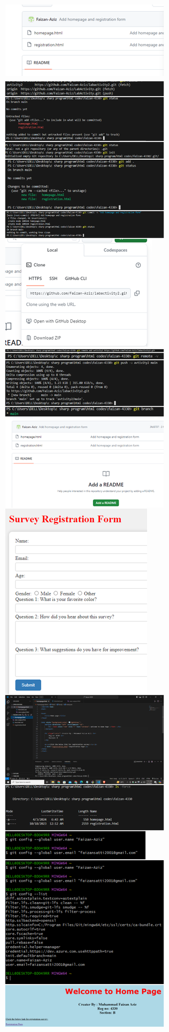 ![alt text](<new output.PNG>)


 ![alt text](<output of step no 8 i used the labactivity2.get repo-1.PNG>)
  ![alt text](<step 3 done as you see repo is now .git it will also untracked the files status show-1.PNG>) ![alt text](<step no 2 to make a .git repo to FAIZAN-4330 to chaeck the status-1.PNG>) ![alt text](<step no 4 add all the file and the status of the files change to unstage-1.PNG>) ![alt text](<step no 5 now i commit all the files and the status is now nothing to commit , working tree clean-1.PNG>) ![alt text](<step no 6 now the work on git is done move to git hub and made a repo on it i made a LabActivity name repo-1.PNG>) ![alt text](<step no 7 now i add the remote repo which i copy-1.PNG>) ![alt text](<step no 8 you can also verify the remote repo-1.PNG>) ![alt text](<step no 9 now push into the branch main-1.PNG>) ![alt text](<step no 10 you can aslo see on which branch you are working right now (2)-1.PNG>) ![alt text](<step no 11  now as you can see our files success fully uploaded from git to github.-1.PNG>) ![alt text](<survey page-1.PNG>) ![alt text](<working in-1.PNG>) ![alt text](<first to see all files status inculding hidden that it is .git file or not-1.PNG>) ![alt text](<git configuration name and email-1.PNG>) ![alt text](<gitconfiguration to set name and email-1.PNG>) ![alt text](<login page-1.PNG>)
